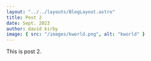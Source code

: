 ```yaml
---
layout: "../../layouts/BlogLayout.astro"
title: Post 2
date: Sept. 2023
author: david kirby
image: { src: "/images/kworld.png", alt: "kworld" }
---
```


This is post 2.
